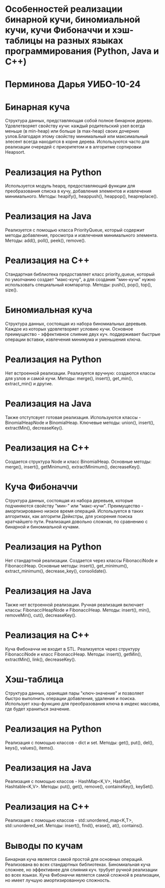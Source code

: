 # Особенностей реализации бинарной кучи, биномиальной кучи, кучи Фибоначчи и хэш-таблицы на разных языках программирования (Python, Java и C++) 
# Перминова Дарья УИБО-10-24
# Бинарная куча 
Структура данных, представляющая собой полное бинарное дерево. Удовлетворяет свойству кучи: каждый родительский узел всегда меньше (в min-heap) или больше (в max-heap) своих дочерних узлов.Благодаря этому свойству минимальный или максимальный элесент всегда находится в корне дерева. Используются часто для реализации очередей с приоритетом и в алгоритме сортировки Heapsort. 
# Реализация на Python 
Используется модуль heapq, предоставляющий функции для преобразования списка в кучу, добавления элементов и извлечения минимального. Методы: heapify(), heappush(), heappop(), heapreplace().
# Реализация на Java
Реализуется с помощью класса PriorityQueue, который содержит методы добавления, просмотра и извлечения минимального элемента. Методы: add(), poll(), peek(), remove().
# Реализация на С++
Стандартная библиотека предоставляет класс priority_queue, который по умолчанию создает "макс-кучу", а для создания "мин-кучи" нужно использовать специальный компаратор. Методы: push(), pop(), top(), size().
# Биномиальная куча 
Структура данных, состоящая из набора биномиальных деревьев. Каждое из которых удовлетворяет условию кучи. Основное преимущество - эффективное слияние двух куч. поддерживает быстрые операции вставки, извлечения минимума и уменьшения ключа.
# Реализация на Python
Нет встроенной реализации. Реализуется вручную: создаются классы для узлов и самой кучи. Методы: merge(), insert(), get_min(), extract_min() и другие.
# Реализация на Java
Также отстутсвует готовая реализация. Используются классы - BinomialHeapNode и BinomialHeap. Ключевые методы: union(), insert(), extractMin(), decreaseKey(). 
# Реализация на C++
Создается структура Node и класс BinomialHeap. Основные методы: merge(), insert(), getMinimum(), extractMinimum(), decreaseKey().
# Куча Фибоначчи
Структура данных, состоящая из набора деревьев, которые подчиняются свойству "мин-" или "макс-кучи". Преимущество - амортизированно низкое время операций. Используется в таких алгоритмах, как алгоритм Дейкстры, для ускорения поиска кратчайшего пути. Реализация довольно сложная, по сравнению с бинарной и биномиальной кучами.
# Реализация на Python
Нет стандартной реализации. Создается через классы FibonacciNode и FibonacciHeap. Основные методы: insert(), get_minimum(), extract_minimum(), decrease_key(), consolidate().
# Реализация на Java
Также нет встроенной реализации. Ручная реализация включает классы: FibonacciHeapNode и FibonacciHeap. Методы: insert(), min(), removeMin(), cut(), decreaseKey().
# Реализация на C++ 
Куча Фибоначчи не входит в STL. Реализуется через структуру FibonacciNode и класс FibonacciHeap. Методы: insert(), getMin(), extractMin(), link(), decreaseKey().
# Хэш-таблица
Структура данных, хранящая пары "ключ-значение" и позволяет быстро выполнить операции добавления, удаления и поиска. Использует хэш-функцию для преобразования ключа в индекс массива, где будет храниться значение.
# Реализация на Python
Реализация с помощью классов - dict и set. Методы: get(), put(), del(), keys(), values(), items().
# Реализация на Java
Реализация с помощью классов - HashMap<K,V>, HashSet<T>, Hashtable<K,V>. Методы: put(), get(), remove(), containsKey(), keySet().
# Реализация на C++
Реализация с помощью классов - std::unordered_map<K,T>, std::unordered_set<T>. Методы: insert(), find(), erase(), at(), contains().
# Выводы по кучам
Бинарная куча является самой простой для основных операций. Реализована во всех стандартных библиотеках. Биномиальная куча сложнее, но эффективнее для слияния куч. трубует ручной реализации во всех языках. Куча Фибоначчи является самой сложной в реализации, но имеет лучшую амортизированную сложность.
